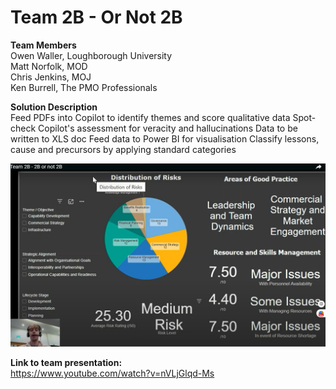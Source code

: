 # Team 2B - Or Not 2B

**Team Members**   
Owen Waller, Loughborough University  
Matt Norfolk, MOD  
Chris Jenkins, MOJ  
Ken Burrell, The PMO Professionals  

**Solution Description**  
Feed PDFs into Copilot to identify themes and score qualitative data
Spot-check Copilot's assessment for veracity and hallucinations
Data to be written to XLS doc
Feed data to Power BI for visualisation
Classify lessons, cause and precursors by applying standard categories


![alt text](https://github.com/Projecting-Success-Solutions-Portal/Hack-23/blob/main/Challenge%202/Team%202B%20(or%20not%202B)/Team%202B%20screengrab.png?raw=true)


**Link to team presentation:**  
https://www.youtube.com/watch?v=nVLjGlqd-Ms
